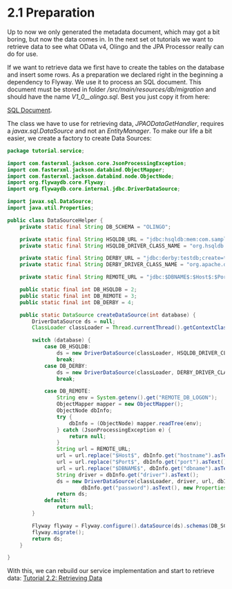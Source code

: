 # 2.1 Preparation
Up to now we only generated the metadata document, which may got a bit boring, but now the data comes in. In the next set ot tutorials we want to retrieve data to see what OData v4, Olingo and the JPA Processor really can do for use.

If we want to retrieve data we first have to create the tables on the database and insert some rows. As a preparation we declared right in the beginning a dependency to Flyway.
We use it to process an SQL document. This document must be stored in folder _/src/main/resources/db/migration_ and should have the name _V1_0__olingo.sql_. Best you just copy it from here:

[SQL Document](migration/V1_0__olingo.sql).

The class we have to use for retrieving data, _JPAODataGetHandler_, requires a _javax.sql.DataSource_ and not an _EntityManager_. To make our life a bit easier, we create a factory to create Data Sources:
```Java
package tutorial.service;

import com.fasterxml.jackson.core.JsonProcessingException;
import com.fasterxml.jackson.databind.ObjectMapper;
import com.fasterxml.jackson.databind.node.ObjectNode;
import org.flywaydb.core.Flyway;
import org.flywaydb.core.internal.jdbc.DriverDataSource;

import javax.sql.DataSource;
import java.util.Properties;

public class DataSourceHelper {
    private static final String DB_SCHEMA = "OLINGO";

    private static final String HSQLDB_URL = "jdbc:hsqldb:mem:com.sample";
    private static final String HSQLDB_DRIVER_CLASS_NAME = "org.hsqldb.jdbcDriver";

    private static final String DERBY_URL = "jdbc:derby:testdb;create=true;traceFile=derby_trace.log;trace_level=0xFFFFFFFF";
    private static final String DERBY_DRIVER_CLASS_NAME = "org.apache.derby.jdbc.EmbeddedDriver";

    private static final String REMOTE_URL = "jdbc:$DBNAME$:$Host$:$Port$";

    public static final int DB_HSQLDB = 2;
    public static final int DB_REMOTE = 3;
    public static final int DB_DERBY = 4;

    public static DataSource createDataSource(int database) {
        DriverDataSource ds = null;
        ClassLoader classLoader = Thread.currentThread().getContextClassLoader();

        switch (database) {
            case DB_HSQLDB:
                ds = new DriverDataSource(classLoader, HSQLDB_DRIVER_CLASS_NAME, HSQLDB_URL, "SA", null, new Properties());
                break;
            case DB_DERBY:
                ds = new DriverDataSource(classLoader, DERBY_DRIVER_CLASS_NAME, DERBY_URL, null, null, new Properties());
                break;

            case DB_REMOTE:
                String env = System.getenv().get("REMOTE_DB_LOGON");
                ObjectMapper mapper = new ObjectMapper();
                ObjectNode dbInfo;
                try {
                    dbInfo = (ObjectNode) mapper.readTree(env);
                } catch (JsonProcessingException e) {
                    return null;
                }
                String url = REMOTE_URL;
                url = url.replace("$Host$", dbInfo.get("hostname").asText());
                url = url.replace("$Port$", dbInfo.get("port").asText());
                url = url.replace("$DBNAME$", dbInfo.get("dbname").asText());
                String driver = dbInfo.get("driver").asText();
                ds = new DriverDataSource(classLoader, driver, url, dbInfo.get("username").asText(),
                        dbInfo.get("password").asText(), new Properties());
                return ds;
            default:
                return null;
        }

        Flyway flyway = Flyway.configure().dataSource(ds).schemas(DB_SCHEMA).load();
        flyway.migrate();
        return ds;
    }

}
```

With this, we can rebuild our service implementation and start to retrieve data: [Tutorial 2.2: Retrieving Data](2-2-RetrievingData.md)
